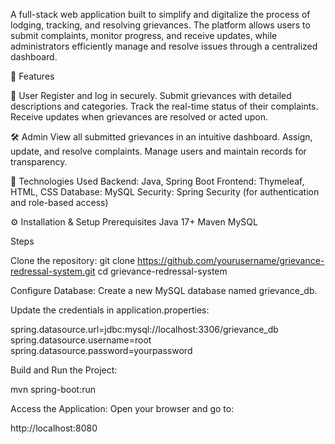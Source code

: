 A full-stack web application built to simplify and digitalize the process of lodging, tracking, and resolving grievances. The platform allows users to submit complaints, monitor progress, and receive updates, while administrators efficiently manage and resolve issues through a centralized dashboard.

🚀 Features

👤 User
Register and log in securely.
Submit grievances with detailed descriptions and categories.
Track the real-time status of their complaints.
Receive updates when grievances are resolved or acted upon.

🛠️ Admin
View all submitted grievances in an intuitive dashboard.
Assign, update, and resolve complaints.
Manage users and maintain records for transparency.

🧰 Technologies Used
Backend: Java, Spring Boot
Frontend: Thymeleaf, HTML, CSS
Database: MySQL
Security: Spring Security (for authentication and role-based access)

⚙️ Installation & Setup
Prerequisites
Java 17+
Maven
MySQL

Steps

Clone the repository:
git clone https://github.com/yourusername/grievance-redressal-system.git
cd grievance-redressal-system


Configure Database:
Create a new MySQL database named grievance_db.

Update the credentials in application.properties:

spring.datasource.url=jdbc:mysql://localhost:3306/grievance_db
spring.datasource.username=root
spring.datasource.password=yourpassword


Build and Run the Project:

mvn spring-boot:run


Access the Application:
Open your browser and go to:

http://localhost:8080
